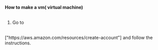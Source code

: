 **How to make a vm( virtual machine)**
<br>
<br>
1. Go to
<br>
["https://aws.amazon.com/resources/create-account"] and follow the instructions.
